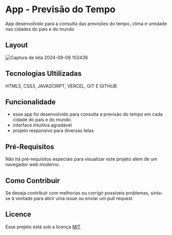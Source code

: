 # App - Previsão do Tempo
App desenvolvido para a consulta das previsões do tempo, clima e umidade nas cidades do pais e do mundo
 
## Layout
![Captura de tela 2024-09-08 102436](https://github.com/user-attachments/assets/fca7190c-e4f5-4003-a130-917df587a091)

## Tecnologias Ultilizadas

HTML5, CSS3, JAVASCRIPT, VERCEL, GIT E GITHUB

## Funcionalidade
 - esse app foi desenvolvido para consulta a previsão do tempo em cada cidade do pais e do mundo.
 - interface intuitiva agradável
 - projeto responsivo para diversas telas

## Pré-Requisitos
Não há pré-requisitos especiais para visualizar este projeto além de um navegador web moderno.

## Como Contribuir
Se deseja contribuir com melhorias ou corrigir possíveis problemas, sinta-se à vontade para abrir uma issue ou enviar um pull request.



## Licence

Esse prejeto está sob a licença [MIT](https://choosealicense.com/licenses/mit/)

